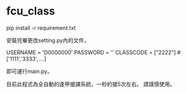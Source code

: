 # fcu_class

pip install -r requirement.txt

安裝完畢更改setting.py內的文件，

USERNAME = 'D0000000'
PASSWORD = ''
CLASSCODE = ["2222"]  # ['1111','3333',....]

即可運行main.py。


目前此程式為全自動的逢甲搶課系統，一秒約搶5次左右。
請謹慎使用。

